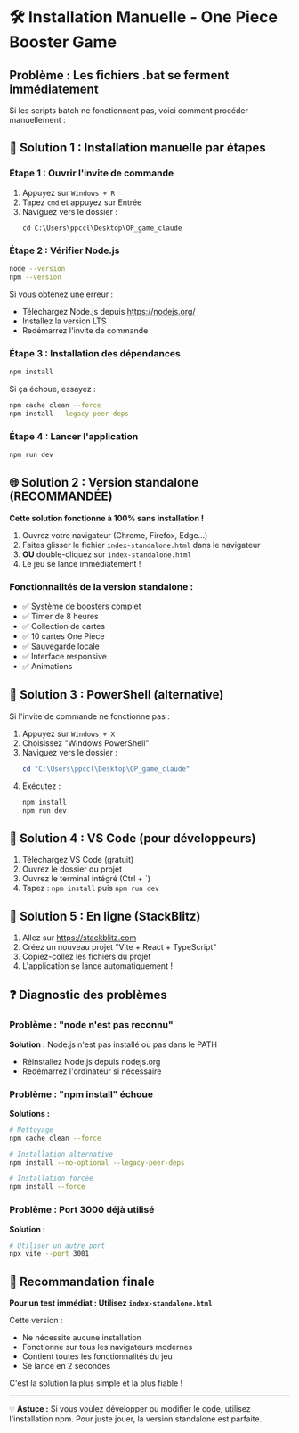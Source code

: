 # 🛠 Installation Manuelle - One Piece Booster Game

## Problème : Les fichiers .bat se ferment immédiatement

Si les scripts batch ne fonctionnent pas, voici comment procéder manuellement :

## 🚀 Solution 1 : Installation manuelle par étapes

### Étape 1 : Ouvrir l'invite de commande
1. Appuyez sur `Windows + R`
2. Tapez `cmd` et appuyez sur Entrée
3. Naviguez vers le dossier :
   ```
   cd C:\Users\ppccl\Desktop\OP_game_claude
   ```

### Étape 2 : Vérifier Node.js
```bash
node --version
npm --version
```

Si vous obtenez une erreur :
- Téléchargez Node.js depuis https://nodejs.org/
- Installez la version LTS
- Redémarrez l'invite de commande

### Étape 3 : Installation des dépendances
```bash
npm install
```

Si ça échoue, essayez :
```bash
npm cache clean --force
npm install --legacy-peer-deps
```

### Étape 4 : Lancer l'application
```bash
npm run dev
```

## 🌐 Solution 2 : Version standalone (RECOMMANDÉE)

**Cette solution fonctionne à 100% sans installation !**

1. Ouvrez votre navigateur (Chrome, Firefox, Edge...)
2. Faites glisser le fichier `index-standalone.html` dans le navigateur
3. **OU** double-cliquez sur `index-standalone.html`
4. Le jeu se lance immédiatement !

### Fonctionnalités de la version standalone :
- ✅ Système de boosters complet
- ✅ Timer de 8 heures
- ✅ Collection de cartes
- ✅ 10 cartes One Piece
- ✅ Sauvegarde locale
- ✅ Interface responsive
- ✅ Animations

## 🔧 Solution 3 : PowerShell (alternative)

Si l'invite de commande ne fonctionne pas :

1. Appuyez sur `Windows + X`
2. Choisissez "Windows PowerShell"
3. Naviguez vers le dossier :
   ```powershell
   cd "C:\Users\ppccl\Desktop\OP_game_claude"
   ```
4. Exécutez :
   ```powershell
   npm install
   npm run dev
   ```

## 🌟 Solution 4 : VS Code (pour développeurs)

1. Téléchargez VS Code (gratuit)
2. Ouvrez le dossier du projet
3. Ouvrez le terminal intégré (Ctrl + `)
4. Tapez : `npm install` puis `npm run dev`

## 📱 Solution 5 : En ligne (StackBlitz)

1. Allez sur https://stackblitz.com
2. Créez un nouveau projet "Vite + React + TypeScript"
3. Copiez-collez les fichiers du projet
4. L'application se lance automatiquement !

## ❓ Diagnostic des problèmes

### Problème : "node n'est pas reconnu"
**Solution :** Node.js n'est pas installé ou pas dans le PATH
- Réinstallez Node.js depuis nodejs.org
- Redémarrez l'ordinateur si nécessaire

### Problème : "npm install" échoue
**Solutions :**
```bash
# Nettoyage
npm cache clean --force

# Installation alternative
npm install --no-optional --legacy-peer-deps

# Installation forcée
npm install --force
```

### Problème : Port 3000 déjà utilisé
**Solution :**
```bash
# Utiliser un autre port
npx vite --port 3001
```

## 🎯 Recommandation finale

**Pour un test immédiat : Utilisez `index-standalone.html`**

Cette version :
- Ne nécessite aucune installation
- Fonctionne sur tous les navigateurs modernes
- Contient toutes les fonctionnalités du jeu
- Se lance en 2 secondes

C'est la solution la plus simple et la plus fiable !

---

💡 **Astuce :** Si vous voulez développer ou modifier le code, utilisez l'installation npm. Pour juste jouer, la version standalone est parfaite.